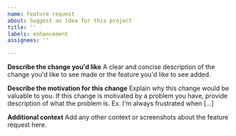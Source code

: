 ```yaml
---
name: Feature request
about: Suggest an idea for this project
title: ''
labels: enhancement
assignees: ''

---
```


**Describe the change you'd like**
A clear and concise description of the change you'd like to see made or the feature you'd like to see added.

**Describe the motivation for this change**
Explain why this change would be valuable to you. If this change is motivated by a problem you have, provide description of what the problem is. Ex. I'm always frustrated when [...]

**Additional context**
Add any other context or screenshots about the feature request here.
